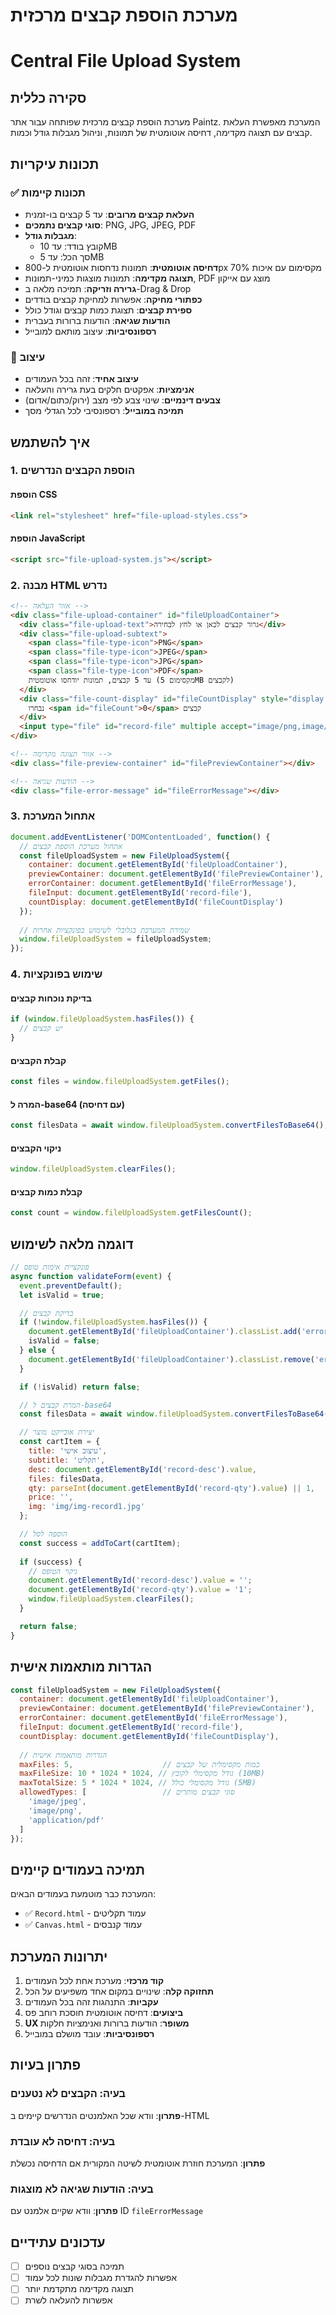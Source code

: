 # מערכת הוספת קבצים מרכזית
# Central File Upload System

## סקירה כללית
מערכת הוספת קבצים מרכזית שפותחה עבור אתר Paintz. המערכת מאפשרת העלאת קבצים עם תצוגה מקדימה, דחיסה אוטומטית של תמונות, וניהול מגבלות גודל וכמות.

## תכונות עיקריות

### ✅ תכונות קיימות
- **העלאת קבצים מרובים**: עד 5 קבצים בו-זמנית
- **סוגי קבצים נתמכים**: PNG, JPG, JPEG, PDF
- **מגבלות גודל**: 
  - קובץ בודד: עד 10MB
  - סך הכל: עד 5MB
- **דחיסה אוטומטית**: תמונות נדחסות אוטומטית ל-800px מקסימום עם איכות 70%
- **תצוגה מקדימה**: תמונות מוצגות כמיני-תמונות, PDF מוצג עם אייקון
- **גרירה וזריקה**: תמיכה מלאה ב-Drag & Drop
- **כפתורי מחיקה**: אפשרות למחיקת קבצים בודדים
- **ספירת קבצים**: תצוגת כמות קבצים וגודל כולל
- **הודעות שגיאה**: הודעות ברורות בעברית
- **רספונסיביות**: עיצוב מותאם למובייל

### 🎨 עיצוב
- **עיצוב אחיד**: זהה בכל העמודים
- **אנימציות**: אפקטים חלקים בעת גרירה והעלאה
- **צבעים דינמיים**: שינוי צבע לפי מצב (ירוק/כתום/אדום)
- **תמיכה במובייל**: רספונסיבי לכל הגדלי מסך

## איך להשתמש

### 1. הוספת הקבצים הנדרשים

#### הוספת CSS
```html
<link rel="stylesheet" href="file-upload-styles.css">
```

#### הוספת JavaScript
```html
<script src="file-upload-system.js"></script>
```

### 2. מבנה HTML נדרש

```html
<!-- אזור העלאה -->
<div class="file-upload-container" id="fileUploadContainer">
  <div class="file-upload-text">גרור קבצים לכאן או לחץ לבחירה</div>
  <div class="file-upload-subtext">
    <span class="file-type-icon">PNG</span>
    <span class="file-type-icon">JPEG</span>
    <span class="file-type-icon">JPG</span>
    <span class="file-type-icon">PDF</span>
    עד 5 קבצים, תמונות יודחסו אוטומטית (מקסימום 5MB לקבצים)
  </div>
  <div class="file-count-display" id="fileCountDisplay" style="display:none;">
    נבחרו <span id="fileCount">0</span> קבצים
  </div>
  <input type="file" id="record-file" multiple accept="image/png,image/jpeg,application/pdf" style="display:none" />
</div>

<!-- אזור תצוגה מקדימה -->
<div class="file-preview-container" id="filePreviewContainer"></div>

<!-- הודעות שגיאה -->
<div class="file-error-message" id="fileErrorMessage"></div>
```

### 3. אתחול המערכת

```javascript
document.addEventListener('DOMContentLoaded', function() {
  // אתחול מערכת הוספת קבצים
  const fileUploadSystem = new FileUploadSystem({
    container: document.getElementById('fileUploadContainer'),
    previewContainer: document.getElementById('filePreviewContainer'),
    errorContainer: document.getElementById('fileErrorMessage'),
    fileInput: document.getElementById('record-file'),
    countDisplay: document.getElementById('fileCountDisplay')
  });
  
  // שמירת המערכת בגלובלי לשימוש בפונקציות אחרות
  window.fileUploadSystem = fileUploadSystem;
});
```

### 4. שימוש בפונקציות

#### בדיקת נוכחות קבצים
```javascript
if (window.fileUploadSystem.hasFiles()) {
  // יש קבצים
}
```

#### קבלת הקבצים
```javascript
const files = window.fileUploadSystem.getFiles();
```

#### המרה ל-base64 (עם דחיסה)
```javascript
const filesData = await window.fileUploadSystem.convertFilesToBase64();
```

#### ניקוי הקבצים
```javascript
window.fileUploadSystem.clearFiles();
```

#### קבלת כמות קבצים
```javascript
const count = window.fileUploadSystem.getFilesCount();
```

## דוגמה מלאה לשימוש

```javascript
// פונקציית אימות טופס
async function validateForm(event) {
  event.preventDefault();
  let isValid = true;

  // בדיקת קבצים
  if (!window.fileUploadSystem.hasFiles()) {
    document.getElementById('fileUploadContainer').classList.add('error');
    isValid = false;
  } else {
    document.getElementById('fileUploadContainer').classList.remove('error');
  }

  if (!isValid) return false;

  // המרת קבצים ל-base64
  const filesData = await window.fileUploadSystem.convertFilesToBase64();

  // יצירת אובייקט מוצר
  const cartItem = {
    title: 'עיצוב אישי',
    subtitle: 'תקליט',
    desc: document.getElementById('record-desc').value,
    files: filesData,
    qty: parseInt(document.getElementById('record-qty').value) || 1,
    price: '',
    img: 'img/img-record1.jpg'
  };

  // הוספה לסל
  const success = addToCart(cartItem);
  
  if (success) {
    // ניקוי הטופס
    document.getElementById('record-desc').value = '';
    document.getElementById('record-qty').value = '1';
    window.fileUploadSystem.clearFiles();
  }

  return false;
}
```

## הגדרות מותאמות אישית

```javascript
const fileUploadSystem = new FileUploadSystem({
  container: document.getElementById('fileUploadContainer'),
  previewContainer: document.getElementById('filePreviewContainer'),
  errorContainer: document.getElementById('fileErrorMessage'),
  fileInput: document.getElementById('record-file'),
  countDisplay: document.getElementById('fileCountDisplay'),
  
  // הגדרות מותאמות אישית
  maxFiles: 5,                    // כמות מקסימלית של קבצים
  maxFileSize: 10 * 1024 * 1024, // גודל מקסימלי לקובץ (10MB)
  maxTotalSize: 5 * 1024 * 1024, // גודל מקסימלי כולל (5MB)
  allowedTypes: [                 // סוגי קבצים מותרים
    'image/jpeg', 
    'image/png', 
    'application/pdf'
  ]
});
```

## תמיכה בעמודים קיימים

המערכת כבר מוטמעת בעמודים הבאים:
- ✅ `Record.html` - עמוד תקליטים
- ✅ `Canvas.html` - עמוד קנבסים

## יתרונות המערכת

1. **קוד מרכזי**: מערכת אחת לכל העמודים
2. **תחזוקה קלה**: שינויים במקום אחד משפיעים על הכל
3. **עקביות**: התנהגות זהה בכל העמודים
4. **ביצועים**: דחיסה אוטומטית חוסכת רוחב פס
5. **UX משופר**: הודעות ברורות ואנימציות חלקות
6. **רספונסיביות**: עובד מושלם במובייל

## פתרון בעיות

### בעיה: הקבצים לא נטענים
**פתרון**: וודא שכל האלמנטים הנדרשים קיימים ב-HTML

### בעיה: דחיסה לא עובדת
**פתרון**: המערכת חוזרת אוטומטית לשיטה המקורית אם הדחיסה נכשלת

### בעיה: הודעות שגיאה לא מוצגות
**פתרון**: וודא שקיים אלמנט עם ID `fileErrorMessage`

## עדכונים עתידיים

- [ ] תמיכה בסוגי קבצים נוספים
- [ ] אפשרות להגדרת מגבלות שונות לכל עמוד
- [ ] תצוגה מקדימה מתקדמת יותר
- [ ] אפשרות להעלאה לשרת 